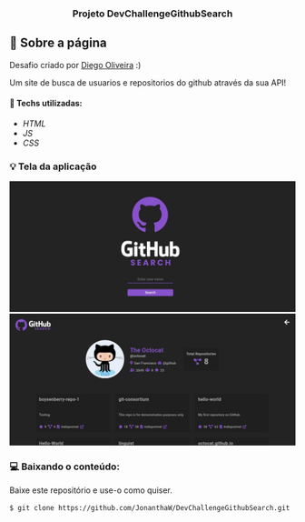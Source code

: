 <h3 align="center">
  Projeto DevChallengeGithubSearch
</h3>

## :rocket: Sobre a página

Desafio criado por  <a href="https://www.linkedin.com/in/diego-de-oliveira-brito/">Diego Oliveira</a> :)

Um site de busca de usuarios e repositorios do github através da sua API!

#### :wrench: Techs utilizadas:
* _HTML_
* _JS_
* _CSS_

### :bulb: Tela da aplicação

![image](https://github.com/JonanthaW/DevChallengeGithubSearch/blob/main/assets/example1.jpg)
![image](https://github.com/JonanthaW/DevChallengeGithubSearch/blob/main/assets/example2.jpg)

### :computer: Baixando o conteúdo:

<p>Baixe este repositório e use-o como quiser. </p>

```bash
$ git clone https://github.com/JonanthaW/DevChallengeGithubSearch.git
```

